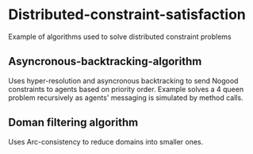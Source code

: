 # Distributed-constraint-satisfaction
 Example of algorithms used to solve distributed constraint problems

## Asyncronous-backtracking-algorithm
Uses hyper-resolution and asyncronous backtracking to send Nogood constraints to agents based on priority order.
Example solves a 4 queen problem recursively as agents' messaging is simulated by method calls.

## Doman filtering algorithm
Uses Arc-consistency to reduce domains into smaller ones.

